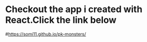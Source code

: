 # Checkout the app i created with React.Click the link below
#https://somi11.github.io/pk-monsters/

